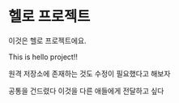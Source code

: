 # 헬로 프로젝트
이것은 헬로 프로젝트에요.

This is hello project!!

원격 저장소에 존재하는 것도 수정이 필요했다고 해보자

공통을 건드렸다 이것을 다른 애들에게 전달하고 싶다